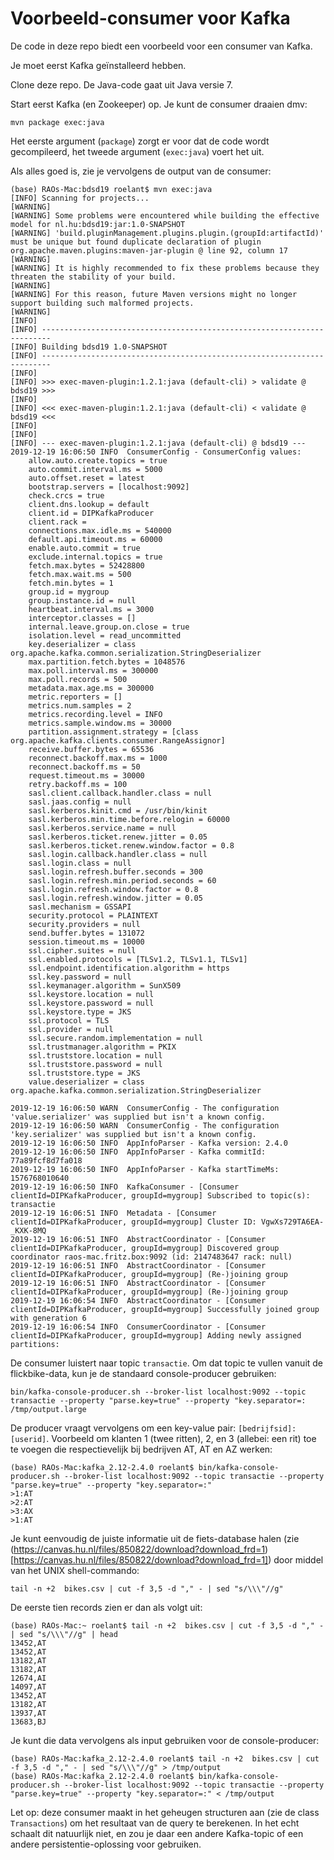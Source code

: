 # Voorbeeld-consumer voor Kafka
De code in deze repo biedt een voorbeeld voor een consumer van Kafka.

Je moet eerst Kafka geïnstalleerd hebben. 

Clone deze repo. De Java-code gaat uit Java versie 7. 

Start eerst Kafka (en Zookeeper) op. Je kunt de consumer draaien dmv:

`mvn package exec:java
`

Het eerste argument (`package`) zorgt er voor dat de code wordt gecompileerd, het tweede argument (`exec:java`) voert het uit.

Als alles goed is, zie je vervolgens de output van de consumer:

```
(base) RAOs-Mac:bdsd19 roelant$ mvn exec:java
[INFO] Scanning for projects...
[WARNING] 
[WARNING] Some problems were encountered while building the effective model for nl.hu:bdsd19:jar:1.0-SNAPSHOT
[WARNING] 'build.pluginManagement.plugins.plugin.(groupId:artifactId)' must be unique but found duplicate declaration of plugin org.apache.maven.plugins:maven-jar-plugin @ line 92, column 17
[WARNING] 
[WARNING] It is highly recommended to fix these problems because they threaten the stability of your build.
[WARNING] 
[WARNING] For this reason, future Maven versions might no longer support building such malformed projects.
[WARNING] 
[INFO] 
[INFO] ------------------------------------------------------------------------
[INFO] Building bdsd19 1.0-SNAPSHOT
[INFO] ------------------------------------------------------------------------
[INFO] 
[INFO] >>> exec-maven-plugin:1.2.1:java (default-cli) > validate @ bdsd19 >>>
[INFO] 
[INFO] <<< exec-maven-plugin:1.2.1:java (default-cli) < validate @ bdsd19 <<<
[INFO] 
[INFO] 
[INFO] --- exec-maven-plugin:1.2.1:java (default-cli) @ bdsd19 ---
2019-12-19 16:06:50 INFO  ConsumerConfig - ConsumerConfig values: 
	allow.auto.create.topics = true
	auto.commit.interval.ms = 5000
	auto.offset.reset = latest
	bootstrap.servers = [localhost:9092]
	check.crcs = true
	client.dns.lookup = default
	client.id = DIPKafkaProducer
	client.rack = 
	connections.max.idle.ms = 540000
	default.api.timeout.ms = 60000
	enable.auto.commit = true
	exclude.internal.topics = true
	fetch.max.bytes = 52428800
	fetch.max.wait.ms = 500
	fetch.min.bytes = 1
	group.id = mygroup
	group.instance.id = null
	heartbeat.interval.ms = 3000
	interceptor.classes = []
	internal.leave.group.on.close = true
	isolation.level = read_uncommitted
	key.deserializer = class org.apache.kafka.common.serialization.StringDeserializer
	max.partition.fetch.bytes = 1048576
	max.poll.interval.ms = 300000
	max.poll.records = 500
	metadata.max.age.ms = 300000
	metric.reporters = []
	metrics.num.samples = 2
	metrics.recording.level = INFO
	metrics.sample.window.ms = 30000
	partition.assignment.strategy = [class org.apache.kafka.clients.consumer.RangeAssignor]
	receive.buffer.bytes = 65536
	reconnect.backoff.max.ms = 1000
	reconnect.backoff.ms = 50
	request.timeout.ms = 30000
	retry.backoff.ms = 100
	sasl.client.callback.handler.class = null
	sasl.jaas.config = null
	sasl.kerberos.kinit.cmd = /usr/bin/kinit
	sasl.kerberos.min.time.before.relogin = 60000
	sasl.kerberos.service.name = null
	sasl.kerberos.ticket.renew.jitter = 0.05
	sasl.kerberos.ticket.renew.window.factor = 0.8
	sasl.login.callback.handler.class = null
	sasl.login.class = null
	sasl.login.refresh.buffer.seconds = 300
	sasl.login.refresh.min.period.seconds = 60
	sasl.login.refresh.window.factor = 0.8
	sasl.login.refresh.window.jitter = 0.05
	sasl.mechanism = GSSAPI
	security.protocol = PLAINTEXT
	security.providers = null
	send.buffer.bytes = 131072
	session.timeout.ms = 10000
	ssl.cipher.suites = null
	ssl.enabled.protocols = [TLSv1.2, TLSv1.1, TLSv1]
	ssl.endpoint.identification.algorithm = https
	ssl.key.password = null
	ssl.keymanager.algorithm = SunX509
	ssl.keystore.location = null
	ssl.keystore.password = null
	ssl.keystore.type = JKS
	ssl.protocol = TLS
	ssl.provider = null
	ssl.secure.random.implementation = null
	ssl.trustmanager.algorithm = PKIX
	ssl.truststore.location = null
	ssl.truststore.password = null
	ssl.truststore.type = JKS
	value.deserializer = class org.apache.kafka.common.serialization.StringDeserializer

2019-12-19 16:06:50 WARN  ConsumerConfig - The configuration 'value.serializer' was supplied but isn't a known config.
2019-12-19 16:06:50 WARN  ConsumerConfig - The configuration 'key.serializer' was supplied but isn't a known config.
2019-12-19 16:06:50 INFO  AppInfoParser - Kafka version: 2.4.0
2019-12-19 16:06:50 INFO  AppInfoParser - Kafka commitId: 77a89fcf8d7fa018
2019-12-19 16:06:50 INFO  AppInfoParser - Kafka startTimeMs: 1576768010640
2019-12-19 16:06:50 INFO  KafkaConsumer - [Consumer clientId=DIPKafkaProducer, groupId=mygroup] Subscribed to topic(s): transactie
2019-12-19 16:06:51 INFO  Metadata - [Consumer clientId=DIPKafkaProducer, groupId=mygroup] Cluster ID: VgwXs729TA6EA-_KXK-8MQ
2019-12-19 16:06:51 INFO  AbstractCoordinator - [Consumer clientId=DIPKafkaProducer, groupId=mygroup] Discovered group coordinator raos-mac.fritz.box:9092 (id: 2147483647 rack: null)
2019-12-19 16:06:51 INFO  AbstractCoordinator - [Consumer clientId=DIPKafkaProducer, groupId=mygroup] (Re-)joining group
2019-12-19 16:06:51 INFO  AbstractCoordinator - [Consumer clientId=DIPKafkaProducer, groupId=mygroup] (Re-)joining group
2019-12-19 16:06:54 INFO  AbstractCoordinator - [Consumer clientId=DIPKafkaProducer, groupId=mygroup] Successfully joined group with generation 6
2019-12-19 16:06:54 INFO  ConsumerCoordinator - [Consumer clientId=DIPKafkaProducer, groupId=mygroup] Adding newly assigned partitions: 
```

De consumer luistert naar topic `transactie`. Om dat topic te vullen vanuit de flickbike-data, kun je de standaard console-producer gebruiken:

`bin/kafka-console-producer.sh --broker-list localhost:9092 --topic transactie --property "parse.key=true" --property "key.separator=: /tmp/output.large`

De producer vraagt vervolgens om een key-value pair: `[bedrijfsid]:[userid]`. Voorbeeld om klanten 1 (twee ritten), 2, en 3 (allebei: een rit) toe te voegen die respectievelijk bij bedrijven AT, AT en AZ werken:

```
(base) RAOs-Mac:kafka_2.12-2.4.0 roelant$ bin/kafka-console-producer.sh --broker-list localhost:9092 --topic transactie --property "parse.key=true" --property "key.separator=:"
>1:AT
>2:AT
>3:AX
>1:AT
```

Je kunt eenvoudig de juiste informatie uit de fiets-database halen (zie (https://canvas.hu.nl/files/850822/download?download_frd=1)[https://canvas.hu.nl/files/850822/download?download_frd=1]) door middel van het UNIX shell-commando:

```
tail -n +2  bikes.csv | cut -f 3,5 -d "," - | sed "s/\\\"//g"
```

De eerste tien records zien er dan als volgt uit:

```
(base) RAOs-Mac:~ roelant$ tail -n +2  bikes.csv | cut -f 3,5 -d "," - | sed "s/\\\"//g" | head 
13452,AT
13452,AT
13182,AT
13182,AT
12674,AI
14097,AT
13452,AT
13182,AT
13937,AT
13683,BJ
```

Je kunt die data vervolgens als input gebruiken voor de console-producer:

```
(base) RAOs-Mac:kafka_2.12-2.4.0 roelant$ tail -n +2  bikes.csv | cut -f 3,5 -d "," - | sed "s/\\\"//g" > /tmp/output
(base) RAOs-Mac:kafka_2.12-2.4.0 roelant$ bin/kafka-console-producer.sh --broker-list localhost:9092 --topic transactie --property "parse.key=true" --property "key.separator=:" < /tmp/output
```

Let op: deze consumer maakt in het geheugen structuren aan (zie de class `Transactions`) om het resultaat van de query te berekenen. In het echt schaalt dit natuurlijk niet, en zou je daar een andere Kafka-topic of een andere persistentie-oplossing voor gebruiken. 

